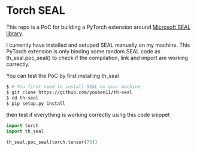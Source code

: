 # Torch SEAL

This repo is a PoC for building a PyTorch extension around [Microsoft SEAL library](https://github.com/Microsoft/SEAL).

I currently have installed and setuped SEAL manually on my machine. This PyTorch extension is only binding some random SEAL code as th_seal.poc_seal() to check if the compilation, link and import are working correctly.

You can test the PoC by first installing th_seal

```bash
$ # You first need to install SEAL on your machine
$ git clone https://github.com/youben11/th-seal
$ cd th-seal
$ pip setup.py install
```

then test if everything is working correctly using this code snippet

```python
import torch
import th_seal

th_seal.poc_seal(torch.tensor(73))
```
